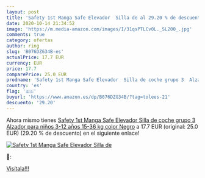 ```yaml
---
layout: post
title: 'Safety 1st Manga Safe Elevador  Silla de al 29.20 % de descuento'
date: 2020-10-14 21:34:52
image: 'https://m.media-amazon.com/images/I/31qsPTLCv0L._SL200_.jpg'
comments: true
category: ofertas
author: ring
slug: 'B076DZG34B-es'
actualPrice: 17.7 EUR
currency: EUR
price: 17.7
comparePrice: 25.0 EUR
prodname: 'Safety 1st Manga Safe Elevador  Silla de coche grupo 3  Alzador para niños 3-12 años  15-36 kg   color Negro'
country: 'es'
flag: '🇪🇸'
buyurl: 'https://www.amazon.es/dp/B076DZG34B/?tag=tolees-21'
descuento: '29.20'
---
```


Ahora mismo tienes [Safety 1st Manga Safe Elevador  Silla de coche grupo 3  Alzador para niños 3-12 años  15-36 kg   color Negro](https://www.amazon.es/dp/B076DZG34B/?tag=tolees-21) a 17.7 EUR (original: 25.0 EUR) (29.20 %  de descuento) en el siguiente enlace!

[![Safety 1st Manga Safe Elevador  Silla de](https://m.media-amazon.com/images/I/31qsPTLCv0L._SL200_.jpg)](https://www.amazon.es/dp/B076DZG34B/?tag=tolees-21)

🔎:


[Visítala!!!](https://www.amazon.es/dp/B076DZG34B/?tag=tolees-21)
